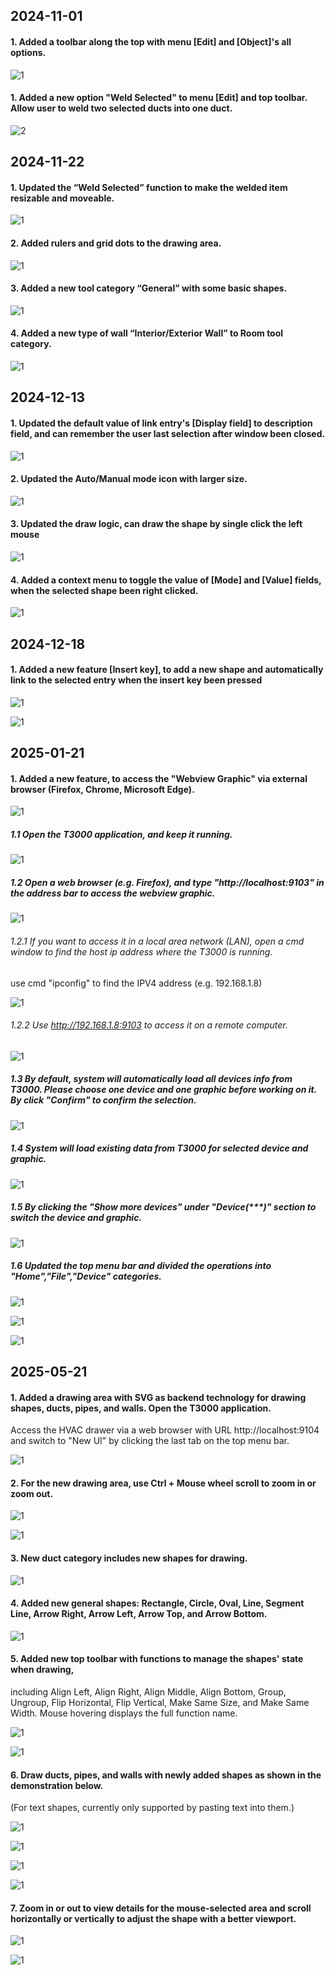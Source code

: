 
## 2024-11-01

#### 1. Added a toolbar along the top with menu [Edit] and [Object]'s all options.

![1](./revnotes/2024-11-01/1.png)

#### 1. Added a new option "Weld Selected" to menu [Edit] and top toolbar. Allow user to weld two selected ducts into one duct.

![2](./revnotes/2024-11-01/2.png)


## 2024-11-22

#### 1. Updated the “Weld Selected” function to make the welded item resizable and moveable.

![1](./revnotes/2024-11-22/1.png)

#### 2. Added rulers and grid dots to the drawing area.

![1](./revnotes/2024-11-22/2.png)

#### 3. Added a new tool category “General” with some basic shapes.

![1](./revnotes/2024-11-22/3.png)

#### 4. Added a new type of wall “Interior/Exterior Wall” to Room tool category.

![1](./revnotes/2024-11-22/4.png)


## 2024-12-13

#### 1. Updated the default value of link entry's [Display field] to description field, and can remember the user last selection after window been closed.

![1](./revnotes/2024-12-13/1.png)


#### 2. Updated the Auto/Manual mode icon with larger size.

![1](./revnotes/2024-12-13/2.png)

#### 3. Updated the draw logic, can draw the shape by single click the left mouse

![1](./revnotes/2024-12-13/3.png)

#### 4. Added a context menu to toggle the value of [Mode] and [Value] fields, when the selected shape been right clicked.

![1](./revnotes/2024-12-13/4.png)

## 2024-12-18

#### 1. Added a new feature [Insert key], to add a new shape and automatically link to the selected entry when the insert key been pressed

![1](./revnotes/2024-12-18/1.png)

![1](./revnotes/2024-12-18/2.png)

## 2025-01-21

#### 1. Added a new feature, to access the "Webview Graphic" via external browser (Firefox, Chrome, Microsoft Edge).

![1](./revnotes/2025-01-21/1.png)

##### 1.1 Open the T3000 application, and keep it running.

![1](./revnotes/2025-01-21/2.png)

##### 1.2 Open a web browser (e.g. Firefox), and type "http://localhost:9103" in the address bar to access the webview graphic.

![1](./revnotes/2025-01-21/1.png)

###### 1.2.1 If you want to access it in a local area network (LAN), open a cmd window to find the host ip address where the T3000 is running.

use cmd "ipconfig" to find the IPV4 address (e.g. 192.168.1.8)

![1](./revnotes/2025-01-21/3.png)

###### 1.2.2 Use http://192.168.1.8:9103 to access it on a remote computer.

![1](./revnotes/2025-01-21/4.png)

##### 1.3 By default, system will automatically load all devices info from T3000. Please choose one device and one graphic before working on it. By click "Confirm" to confirm the selection.

![1](./revnotes/2025-01-21/5.png)

##### 1.4 System will load existing data from T3000 for selected device and graphic.

![1](./revnotes/2025-01-21/6.png)

##### 1.5 By clicking the "Show more devices" under "Device(***)" section to switch the device and graphic.

![1](./revnotes/2025-01-21/7.png)

##### 1.6 Updated the top menu bar and divided the operations into "Home","File","Device" categories.

![1](./revnotes/2025-01-21/8.png)

![1](./revnotes/2025-01-21/9.png)

![1](./revnotes/2025-01-21/10.png)

## 2025-05-21
#### 1. Added a drawing area with SVG as backend technology for drawing shapes, ducts, pipes, and walls. Open the T3000 application.
Access the HVAC drawer via a web browser with URL http://localhost:9104 and switch to "New UI" by clicking the last tab on the top menu bar.

![1](./revnotes/2025-05-21/1.png)

#### 2. For the new drawing area, use Ctrl + Mouse wheel scroll to zoom in or zoom out.

![1](./revnotes/2025-05-21/2_1.png)

![1](./revnotes/2025-05-21/2_2.png)

<!-- [video: Zoom in or out](./revnotes/2025-05-21/2_3.mp4) -->

#### 3. New duct category includes new shapes for drawing.

![1](./revnotes/2025-05-21/3_1.png)

#### 4. Added new general shapes: Rectangle, Circle, Oval, Line, Segment Line, Arrow Right, Arrow Left, Arrow Top, and Arrow Bottom.

![1](./revnotes/2025-05-21/4.png)

#### 5. Added new top toolbar with functions to manage the shapes' state when drawing,
including Align Left, Align Right, Align Middle, Align Bottom, Group, Ungroup, Flip Horizontal, Flip Vertical, Make Same Size, and Make Same Width.
Mouse hovering displays the full function name.

![1](./revnotes/2025-05-21/5_1.png)

![1](./revnotes/2025-05-21/5_2.png)

#### 6. Draw ducts, pipes, and walls with newly added shapes as shown in the demonstration below.

(For text shapes, currently only supported by pasting text into them.)

![1](./revnotes/2025-05-21/6_1.png)

![1](./revnotes/2025-05-21/6_2.png)

![1](./revnotes/2025-05-21/6_3.png)

![1](./revnotes/2025-05-21/6_4.png)

#### 7. Zoom in or out to view details for the mouse-selected area and scroll horizontally or vertically to adjust the shape with a better viewport.

![1](./revnotes/2025-05-21/7_2.png)

![1](./revnotes/2025-05-21/7_1.png)

